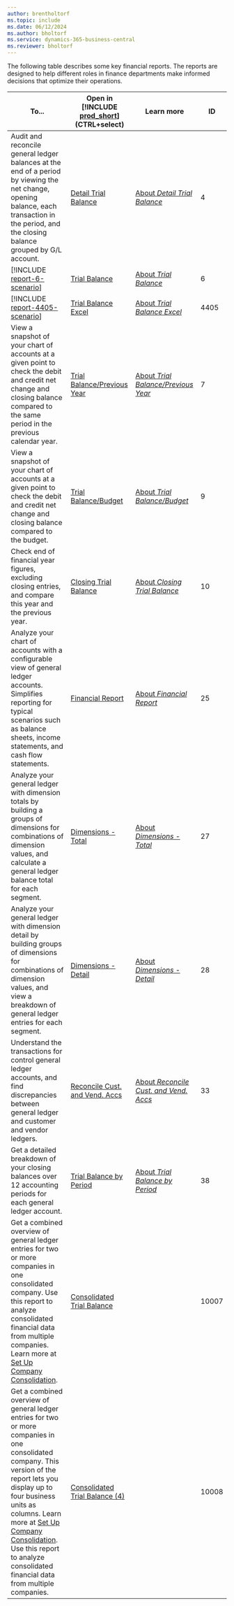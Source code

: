 ```yaml
---
author: brentholtorf
ms.topic: include
ms.date: 06/12/2024
ms.author: bholtorf
ms.service: dynamics-365-business-central
ms.reviewer: bholtorf
---
```


The following table describes some key financial reports. The reports are designed to help different roles in finance departments make informed decisions that optimize their operations.

| To... | Open in [!INCLUDE [prod_short](prod_short.md)] (CTRL+select) | Learn more | ID |
|-------|------------| ------------|----|
| Audit and reconcile general ledger balances at the end of a period by viewing the net change, opening balance, each transaction in the period, and the closing balance grouped by G/L account. | [Detail Trial Balance](https://businesscentral.dynamics.com?report=4) | [About *Detail Trial Balance*](../reports/report-4.md) | 4 |
| [!INCLUDE [report-6-scenario](../includes/report-6-scenario-include.md)] | [Trial Balance](https://businesscentral.dynamics.com?report=6) | [About *Trial Balance*](../reports/report-6.md) | 6 |
| [!INCLUDE [report-4405-scenario](../includes/report-4405-scenario-include.md)] | [Trial Balance Excel](https://businesscentral.dynamics.com?report=4405) | [About *Trial Balance Excel*](../reports/report-4405.md) | 4405 | 
| View a snapshot of your chart of accounts at a given point to check the debit and credit net change and closing balance compared to the same period in the previous calendar year. | [Trial Balance/Previous Year](https://businesscentral.dynamics.com?report=7) | [About *Trial Balance/Previous Year*](../reports/report-7.md) | 7 |
| View a snapshot of your chart of accounts at a given point to check the debit and credit net change and closing balance compared to the budget. | [Trial Balance/Budget](https://businesscentral.dynamics.com?report=9) | [About *Trial Balance/Budget*](../reports/report-9.md) | 9 |
| Check end of financial year figures, excluding closing entries, and compare this year and the previous year. | [Closing Trial Balance](https://businesscentral.dynamics.com?report=10) | [About *Closing Trial Balance*](../reports/report-10.md) | 10 |
| Analyze your chart of accounts with a configurable view of general ledger accounts. Simplifies reporting for typical scenarios such as balance sheets, income statements, and cash flow statements. | [Financial Report](https://businesscentral.dynamics.com?report=25) | [About *Financial Report*](../reports/report-25.md) | 25 |
| Analyze your general ledger with dimension totals by building a groups of dimensions for combinations of dimension values, and calculate a general ledger balance total for each segment. | [Dimensions - Total](https://businesscentral.dynamics.com?report=27) | [About *Dimensions - Total*](../reports/report-27.md) | 27 |
| Analyze your general ledger with dimension detail by building groups of dimensions for combinations of dimension values, and view a breakdown of general ledger entries for each segment. | [Dimensions - Detail](https://businesscentral.dynamics.com?report=28) | [About *Dimensions - Detail*](../reports/report-28.md) | 28 |
| Understand the transactions for control general ledger accounts, and find discrepancies between general ledger and customer and vendor ledgers. | [Reconcile Cust. and Vend. Accs](https://businesscentral.dynamics.com?report=33) | [About *Reconcile Cust. and Vend. Accs*](../reports/report-33.md) | 33 |
| Get a detailed breakdown of your closing balances over 12 accounting periods for each general ledger account. | [Trial Balance by Period](https://businesscentral.dynamics.com?report=38) | [About *Trial Balance by Period*](../reports/report-38.md) | 38 |
| Get a combined overview of general ledger entries for two or more companies in one consolidated company. Use this report to analyze consolidated financial data from multiple companies. Learn more at [Set Up Company Consolidation](../finance-consolidated-company-reporting-setup.md). |[Consolidated Trial Balance](https://businesscentral.dynamics.com?report=10007) | | 10007 |
| Get a combined overview of general ledger entries for two or more companies in one consolidated company. This version of the report lets you display up to four business units as columns. Learn more at [Set Up Company Consolidation](../finance-consolidated-company-reporting-setup.md). Use this report to analyze consolidated financial data from multiple companies. |[Consolidated Trial Balance (4)](https://businesscentral.dynamics.com?report=10008)| | 10008 |

<!-- 
-->


<!-- 
## The old way

| Report | Description | ID |
|--|--|--|
| [Trial Balance](https://businesscentral.dynamics.com?report=6) | Shows the chart of accounts with balances and net changes. You can choose to see a trial balance for selected dimensions or use the report at the close of an accounting period or fiscal year. | 6 |
| [Trial Balance by Period](https://businesscentral.dynamics.com?report=38) | Shows the opening balance by general ledger account, the movements in the selected period of month, quarter, or year, and the resulting closing balance. <br>Tip: The report can display profit and loss (P&L) with a total for each month.| 38 |
| [Trial Balance/Budget](https://businesscentral.dynamics.com?report=9) | Shows a trial balance in comparison to a budget. You can choose to see a trial balance for selected dimensions. Use this report at the close of an accounting period or fiscal year. | 9 |
| [Detailed Trial Balance](https://businesscentral.dynamics.com?report=4) | Shows a detailed trial balance for selected general ledger accounts. You can define which accounts are included in the report by setting filters. Use this report at the close of an accounting period or fiscal year. | 4 |
| [Trial Balance/Previous Year](https://businesscentral.dynamics.com?report=7) | Shows a trial balance in comparison to the previous year's figures. You can choose to see a trial balance for selected dimensions. Use this report at the close of an accounting period or fiscal year. *The previous year* means the same period one calendar year earlier. | 7 | 
| [Financial Report](https://businesscentral.dynamics.com?report=25) | Financial reports can be used to display general ledger accounts in a different way than in the chart of accounts. For example, financial reports can be used to report on key figures. | 25 |
|[Consolidated Trial Balance](https://businesscentral.dynamics.com?report=10007)|Shows a combined overview of general ledger entries for two or more companies in one consolidated company. Use this to report on consolidated financial data from multiple companies. Learn more at [Set Up Company Consolidation](../finance-consolidated-company-reporting-setup.md).|17|
|[Consolidated Trial Balance (4)](https://businesscentral.dynamics.com?report=10008)|Shows a combined overview of general ledger entries for two or more companies in one consolidated company. This version of the report lets you display up to four business units as columns. Learn more at [Set Up Company Consolidation](../finance-consolidated-company-reporting-setup.md). Use this to report on consolidated financial data from multiple companies.|18| 
-->

<!-- | **Balance Sheet** (Acc.Schedule or Excel) or **Trial Balance** |  |  |
| **Statement of Cash Flow** (Account Schedule) |  |  |
| **Trial Balance Summary/Detail** |  |  |
| **Income Statement** (Acc.Schedule or Excel) |  |  |
| **Budget** |  |  | -->
